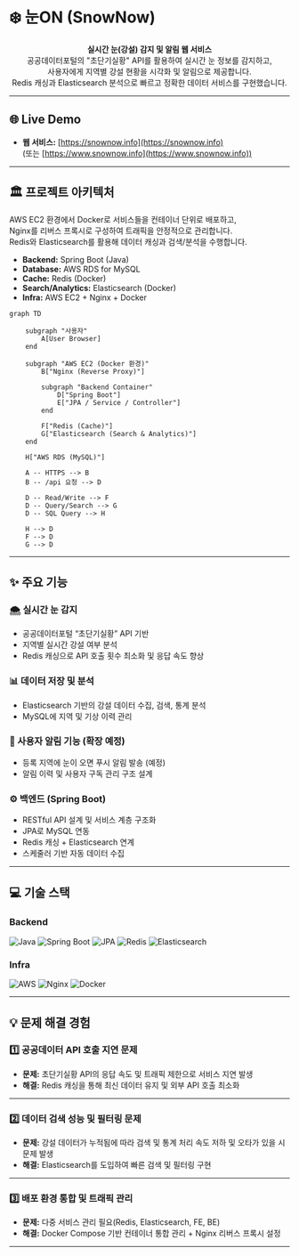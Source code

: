 # ❄️ 눈ON (SnowNow)

<div align="center">

**실시간 눈(강설) 감지 및 알림 웹 서비스**  
공공데이터포털의 "초단기실황" API를 활용하여 실시간 눈 정보를 감지하고,  
사용자에게 지역별 강설 현황을 시각화 및 알림으로 제공합니다.  
Redis 캐싱과 Elasticsearch 분석으로 빠르고 정확한 데이터 서비스를 구현했습니다.

</div>

---

## 🌐 Live Demo

- **웹 서비스:** [https://snownow.info](https://snownow.info)  
  (또는 [https://www.snownow.info](https://www.snownow.info))

---

## 🏛️ 프로젝트 아키텍처

AWS EC2 환경에서 Docker로 서비스들을 컨테이너 단위로 배포하고,  
Nginx를 리버스 프록시로 구성하여 트래픽을 안정적으로 관리합니다.  
Redis와 Elasticsearch를 활용해 데이터 캐싱과 검색/분석을 수행합니다.

- **Backend:** Spring Boot (Java)
- **Database:** AWS RDS for MySQL  
- **Cache:** Redis (Docker)
- **Search/Analytics:** Elasticsearch (Docker)
- **Infra:** AWS EC2 + Nginx + Docker

```mermaid
graph TD

    subgraph "사용자"
        A[User Browser]
    end

    subgraph "AWS EC2 (Docker 환경)"
        B["Nginx (Reverse Proxy)"]

        subgraph "Backend Container"
            D["Spring Boot"]
            E["JPA / Service / Controller"]
        end

        F["Redis (Cache)"]
        G["Elasticsearch (Search & Analytics)"]
    end

    H["AWS RDS (MySQL)"]

    A -- HTTPS --> B
    B -- /api 요청 --> D

    D -- Read/Write --> F
    D -- Query/Search --> G
    D -- SQL Query --> H

    H --> D
    F --> D
    G --> D
```

---

## ✨ 주요 기능

### 🌨️ 실시간 눈 감지
- 공공데이터포털 “초단기실황” API 기반  
- 지역별 실시간 강설 여부 분석  
- Redis 캐싱으로 API 호출 횟수 최소화 및 응답 속도 향상  

### 📊 데이터 저장 및 분석
- Elasticsearch 기반의 강설 데이터 수집, 검색, 통계 분석  
- MySQL에 지역 및 기상 이력 관리  

### 🔔 사용자 알림 기능 (확장 예정)
- 등록 지역에 눈이 오면 푸시 알림 발송 (예정)  
- 알림 이력 및 사용자 구독 관리 구조 설계  

### ⚙️ 백엔드 (Spring Boot)
- RESTful API 설계 및 서비스 계층 구조화  
- JPA로 MySQL 연동  
- Redis 캐싱 + Elasticsearch 연계  
- 스케줄러 기반 자동 데이터 수집  

---

## 💻 기술 스택

### Backend
![Java](https://img.shields.io/badge/Java-ED8B00?style=for-the-badge&logo=openjdk&logoColor=white)
![Spring Boot](https://img.shields.io/badge/Spring%20Boot-6DB33F?style=for-the-badge&logo=springboot&logoColor=white)
![JPA](https://img.shields.io/badge/JPA-Hibernate-59666C?style=for-the-badge&logo=hibernate&logoColor=white)
![Redis](https://img.shields.io/badge/Redis-DC382D?style=for-the-badge&logo=redis&logoColor=white)
![Elasticsearch](https://img.shields.io/badge/Elasticsearch-005571?style=for-the-badge&logo=elasticsearch&logoColor=white)

### Infra
![AWS](https://img.shields.io/badge/AWS-232F3E?style=for-the-badge&logo=amazonaws&logoColor=white)
![Nginx](https://img.shields.io/badge/Nginx-009639?style=for-the-badge&logo=nginx&logoColor=white)
![Docker](https://img.shields.io/badge/Docker-2496ED?style=for-the-badge&logo=docker&logoColor=white)

---

## 💡 문제 해결 경험

### 1️⃣ 공공데이터 API 호출 지연 문제
- **문제:** 초단기실황 API의 응답 속도 및 트래픽 제한으로 서비스 지연 발생  
- **해결:** Redis 캐싱을 통해 최신 데이터 유지 및 외부 API 호출 최소화  

---

### 2️⃣ 데이터 검색 성능 및 필터링 문제
- **문제:** 강설 데이터가 누적됨에 따라 검색 및 통계 처리 속도 저하 및 오타가 있을 시 문제 발생 
- **해결:** Elasticsearch를 도입하여 빠른 검색 및 필터링 구현  

---

### 3️⃣ 배포 환경 통합 및 트래픽 관리
- **문제:** 다중 서비스 관리 필요(Redis, Elasticsearch, FE, BE)
- **해결:** Docker Compose 기반 컨테이너 통합 관리 + Nginx 리버스 프록시 설정  

---
